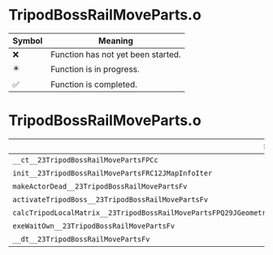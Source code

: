 # TripodBossRailMoveParts.o
| Symbol | Meaning 
| ------------- | ------------- 
| :x: | Function has not yet been started. 
| :eight_pointed_black_star: | Function is in progress. 
| :white_check_mark: | Function is completed. 


# TripodBossRailMoveParts.o
| Symbol | Decompiled? |
| ------------- | ------------- |
| `__ct__23TripodBossRailMovePartsFPCc` | :x: |
| `init__23TripodBossRailMovePartsFRC12JMapInfoIter` | :x: |
| `makeActorDead__23TripodBossRailMovePartsFv` | :x: |
| `activateTripodBoss__23TripodBossRailMovePartsFv` | :x: |
| `calcTripodLocalMatrix__23TripodBossRailMovePartsFPQ29JGeometry64TPosition3<Q29JGeometry38TMatrix34<Q29JGeometry13SMatrix34C<f>>>` | :x: |
| `exeWaitOwn__23TripodBossRailMovePartsFv` | :x: |
| `__dt__23TripodBossRailMovePartsFv` | :x: |
